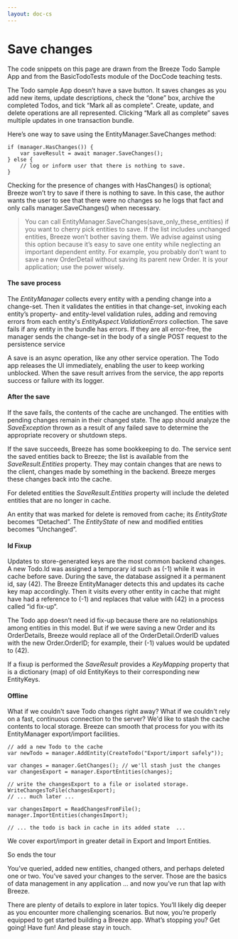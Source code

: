 ```yaml
---
layout: doc-cs
---
```


# Save changes

The code snippets on this page are drawn from the Breeze Todo Sample App and from the BasicTodoTests module of the DocCode teaching tests.

The Todo sample App doesn’t have a save button. It saves changes as you add new items, update descriptions, check the “done” box, archive the completed Todos, and tick “Mark all as complete”. Create, update, and delete operations are all represented. Clicking “Mark all as complete” saves multiple updates in one transaction bundle.

Here’s one way to save using the EntityManager.SaveChanges method:

    if (manager.HasChanges()) {
        var saveResult = await manager.SaveChanges();
    } else {
        // log or inform user that there is nothing to save.     
    }

Checking for the presence of changes with HasChanges() is optional; Breeze won’t try to save if there is nothing to save. In this case, the author wants the user to see that there were no changes so he logs that fact and only calls manager.SaveChanges() when necessary.

> You can call EntityManager.SaveChanges(save_only_these_entities) if you want to cherry pick entities to save. If the list includes unchanged entities, Breeze won’t bother saving them. We advise against using this option because it’s easy to save one entity while neglecting an important dependent entity. For example, you probably don’t want to save a new OrderDetail without saving its parent new Order. It is your application; use the power wisely.


#### The save process

The *EntityManager* collects every entity with a pending change into a change-set. Then it validates the entities in that change-set, invoking each entity’s property- and entity-level validation rules, adding and removing errors from each entity's *EntityAspect.ValidationErrors* collection. The save fails if any entity in the bundle has errors. If they are all error-free, the manager sends the change-set in the body of a single POST request to the persistence service 

A save is an async operation, like any other service operation.  The Todo app releases the UI immediately, enabling the user to keep working unblocked. When the save result arrives from the service, the app reports success or failure with its logger.

#### After the save

If the save fails, the contents of the cache are unchanged. The entities with pending changes remain in their changed state. The app should analyze the *SaveException* thrown as a result of any failed save to determine the appropriate recovery or shutdown steps.

If the save succeeds, Breeze has some bookkeeping to do. The service sent the saved entities back to Breeze; the list is available from the *SaveResult.Entities* property.  They may contain changes that are news to the client, changes made by something in the backend.  Breeze merges these changes back into the cache.

For deleted entities the *SaveResult.Entities* property will include the deleted entities that are no longer in cache.

An entity that was marked for delete is removed from cache; its *EntityState* becomes “Detached”. The *EntityState* of new and modified entities becomes “Unchanged”.


#### Id Fixup

Updates to store-generated keys are the most common backend changes. A new Todo.Id was assigned a temporary id such as (-1) while it was in cache before save.  During the save, the database assigned it a permanent id, say (42). The Breeze EntityManager detects this and updates its cache key map accordingly. Then it visits every other entity in cache that might have had a reference to (-1) and replaces that value with (42) in a process called “id fix-up”.

The Todo app doesn’t need id fix-up because there are no relationships among entities in this model. But if we were saving a new Order and its OrderDetails, Breeze would replace all of the OrderDetail.OrderID values with the new Order.OrderID; for example, their (-1) values would be updated to (42).

If a fixup is performed the *SaveResult* provides a *KeyMapping* property that is a dictionary (map) of old EntityKeys to their corresponding new EntityKeys.

#### Offline

What if we couldn't save Todo changes right away? What if we couldn't rely on a fast, continuous connection to the server? We'd like to stash the cache contents to local storage. Breeze can smooth that process for you with its EntityManager export/import facilities. 

    // add a new Todo to the cache
    var newTodo = manager.AddEntity(CreateTodo("Export/import safely"));
    
    var changes = manager.GetChanges(); // we'll stash just the changes
    var changesExport = manager.ExportEntities(changes);
    
    // write the changesExport to a file or isolated storage.
    WriteChangesToFile(changesExport);  
    // ... much later ...
    
    var changesImport = ReadChangesFromFile();
    manager.ImportEntities(changesImport);

    // ... the todo is back in cache in its added state  ...

We cover export/import in greater detail in Export and Import Entities.

So ends the tour

You’ve queried, added new entities, changed others, and perhaps deleted one or two. You’ve saved your changes to the server. Those are the basics of data management in any application … and now you’ve run that lap with Breeze.

There are plenty of details to explore in later topics. You’ll likely dig deeper as you encounter more challenging scenarios. But now, you’re properly equipped to get started building a Breeze app. What’s stopping you? Get going! Have fun! And please stay in touch.





